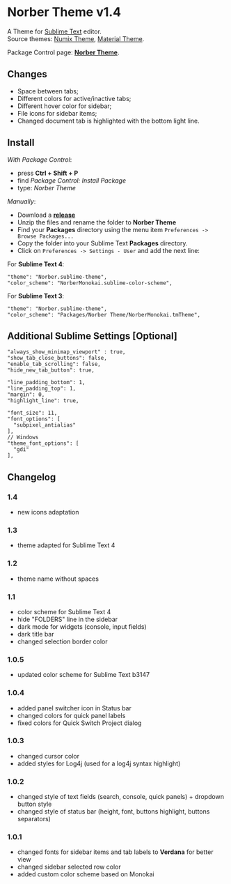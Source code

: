 # Norber Theme v1.4

A Theme for [Sublime Text](http://sublimetext.com) editor.  
Source themes: [Numix Theme](https://github.com/nauzethc/sublime-text-numix), [Material Theme](https://github.com/equinusocio/material-theme).

Package Control page: [**Norber Theme**](https://packagecontrol.io/packages/Norber%20Theme).

## Changes

- Space between tabs;
- Different colors for active/inactive tabs;
- Different hover color for sidebar;
- File icons for sidebar items;
- Changed document tab is highlighted with the bottom light line.

## Install
  
  *With Package Control*:
  
  - press **Ctrl + Shift + P**
  - find *Package Control: Install Package*
  - type: *Norber Theme*
  
  *Manually*:
  
  - Download a [**release**](https://github.com/mortalis13/Norber-Theme-Sublime/releases)
  - Unzip the files and rename the folder to **Norber Theme**
  - Find your **Packages** directory using the menu item `Preferences -> Browse Packages...`
  - Copy the folder into your Sublime Text **Packages** directory.
  - Click on `Preferences -> Settings - User` and add the next line:


For **Sublime Text 4**:
```
"theme": "Norber.sublime-theme",
"color_scheme": "NorberMonokai.sublime-color-scheme",
```

For **Sublime Text 3**:
```
"theme": "Norber.sublime-theme",
"color_scheme": "Packages/Norber Theme/NorberMonokai.tmTheme",
```

## Additional Sublime Settings [Optional]

```
"always_show_minimap_viewport" : true,
"show_tab_close_buttons": false,
"enable_tab_scrolling": false,
"hide_new_tab_button": true,

"line_padding_bottom": 1,
"line_padding_top": 1,
"margin": 0,
"highlight_line": true,

"font_size": 11,
"font_options": [
  "subpixel_antialias"
],
// Windows
"theme_font_options": [
  "gdi"
],
```

## Changelog

### 1.4

- new icons adaptation

### 1.3

- theme adapted for Sublime Text 4

### 1.2

- theme name without spaces

### 1.1

- color scheme for Sublime Text 4
- hide "FOLDERS" line in the sidebar
- dark mode for widgets (console, input fields)
- dark title bar
- changed selection border color

### 1.0.5

- updated color scheme for Sublime Text b3147

### 1.0.4

- added panel switcher icon in Status bar
- changed colors for quick panel labels
- fixed colors for Quick Switch Project dialog

### 1.0.3

- changed cursor color
- added styles for Log4j (used for a log4j syntax highlight)

### 1.0.2

- changed style of text fields (search, console, quick panels) + dropdown button style
- changed style of status bar (height, font, buttons highlight, buttons separators)

### 1.0.1

- changed fonts for sidebar items and tab labels to **Verdana** for better view
- changed sidebar selected row color
- added custom color scheme based on Monokai
